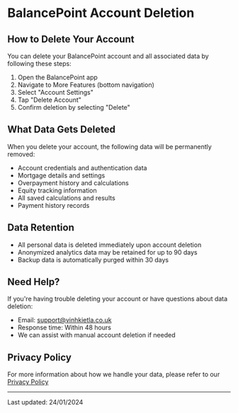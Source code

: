 # BalancePoint Account Deletion

## How to Delete Your Account

You can delete your BalancePoint account and all associated data by following these steps:

1. Open the BalancePoint app
2. Navigate to More Features (bottom navigation)
3. Select "Account Settings"
4. Tap "Delete Account"
5. Confirm deletion by selecting "Delete"

## What Data Gets Deleted

When you delete your account, the following data will be permanently removed:
- Account credentials and authentication data
- Mortgage details and settings
- Overpayment history and calculations
- Equity tracking information
- All saved calculations and results
- Payment history records

## Data Retention

- All personal data is deleted immediately upon account deletion
- Anonymized analytics data may be retained for up to 90 days
- Backup data is automatically purged within 30 days

## Need Help?

If you're having trouble deleting your account or have questions about data deletion:
- Email: support@vinhkietla.co.uk
- Response time: Within 48 hours
- We can assist with manual account deletion if needed

## Privacy Policy

For more information about how we handle your data, please refer to our [Privacy Policy](https://vinhkietla.github.io/Balance-Point-Privacy-Policy)

---

Last updated: 24/01/2024
